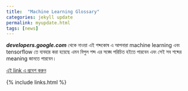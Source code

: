 ```yaml
---
title:  "Machine Learning Glossary"
categories: jekyll update
permalink: myupdate.html
tags: [news]
---
```



***developers.google.com*** থেকে নাওয়া এই শব্দকোষ এ আপনারা machine learning এবং tensorflow তে ব্যবহার করা হয়েছে এমন বিপুল শব্দ এর সঙ্ঘে পরিচিত হইতে পারবেন এবং সেই সব শব্দের meaning জানতে পারবেন। 

[এই link এ প্রবেশ করুন ](https://developers.google.com/machine-learning/glossary/)



{% include links.html %}
